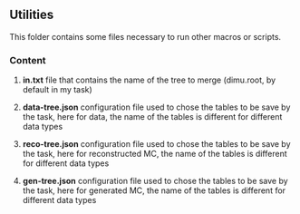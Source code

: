## Utilities
This folder contains some files necessary to run other macros or scripts.

### Content
1. **in.txt** file that contains the name of the tree to merge (dimu.root, by default in my task)

2. **data-tree.json** configuration file used to chose the tables to be save by the task, here for data, the name of the tables is different for different data types

3. **reco-tree.json** configuration file used to chose the tables to be save by the task, here for reconstructed MC, the name of the tables is different for different data types

4. **gen-tree.json** configuration file used to chose the tables to be save by the task, here for generated MC, the name of the tables is different for different data types